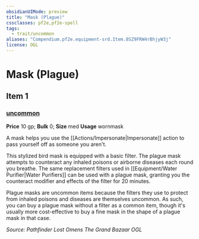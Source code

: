 ```yaml
---
obsidianUIMode: preview
title: "Mask (Plague)"
cssclasses: pf2e,pf2e-spell
tags:
  - trait/uncommon
aliases: "Compendium.pf2e.equipment-srd.Item.8SZ9FRW4rBhjyW3j"
license: OGL
---
```

# Mask (Plague)
## Item 1
### [uncommon](uncommon "Uncommon Rarity Trait")


**Price** 10 gp; 
**Bulk** 0; **Size** med
**Usage** wornmask

A mask helps you use the [[Actions/Impersonate|Impersonate]] action to pass yourself off as someone you aren't.

This stylized bird mask is equipped with a basic filter. The plague mask attempts to counteract any inhaled poisons or airborne diseases each round you breathe. The same replacement filters used in [[Equipment/Water Purifier|Water Purifiers]] can be used with a plague mask, granting you the counteract modifier and effects of the filter for 20 minutes.

Plague masks are uncommon items because the filters they use to protect from inhaled poisons and diseases are themselves uncommon. As such, you can buy a plague mask without a filter as a common item, though it's usually more cost-effective to buy a fine mask in the shape of a plague mask in that case.

*Source: Pathfinder Lost Omens The Grand Bazaar*
*OGL*